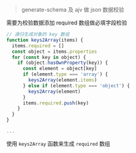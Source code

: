 > generate-schema 及 ajv 做 json 数据校验

需要为校验数据添加 required 数组做必填字段检验

```js
// 递归生成对象的 key 数组
function keys2Array(items) {
  items.required = []
  const object = items.properties
  for (const key in object) {
    if (object.hasOwnProperty(key)) {
      const element = object[key]
      if (element.type === 'array') {
        keys2Array(element.items)
      } else if (element.type === 'object') {
        keys2Array(element)
      }
      items.required.push(key)
    }
  }
}

...
```

使用 `keys2Array` 函数来生成 `required` 数组